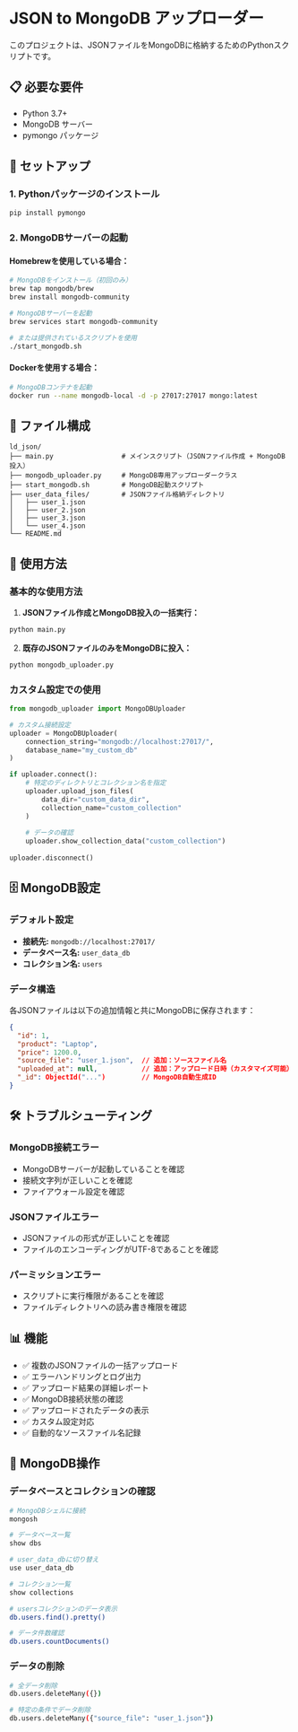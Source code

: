 # JSON to MongoDB アップローダー

このプロジェクトは、JSONファイルをMongoDBに格納するためのPythonスクリプトです。

## 📋 必要な要件

- Python 3.7+
- MongoDB サーバー
- pymongo パッケージ

## 🚀 セットアップ

### 1. Pythonパッケージのインストール
```bash
pip install pymongo
```

### 2. MongoDBサーバーの起動

#### Homebrewを使用している場合：
```bash
# MongoDBをインストール（初回のみ）
brew tap mongodb/brew
brew install mongodb-community

# MongoDBサーバーを起動
brew services start mongodb-community

# または提供されているスクリプトを使用
./start_mongodb.sh
```

#### Dockerを使用する場合：
```bash
# MongoDBコンテナを起動
docker run --name mongodb-local -d -p 27017:27017 mongo:latest
```

## 📁 ファイル構成

```
ld_json/
├── main.py                 # メインスクリプト（JSONファイル作成 + MongoDB投入）
├── mongodb_uploader.py     # MongoDB専用アップローダークラス
├── start_mongodb.sh        # MongoDB起動スクリプト
├── user_data_files/        # JSONファイル格納ディレクトリ
│   ├── user_1.json
│   ├── user_2.json
│   ├── user_3.json
│   └── user_4.json
└── README.md
```

## 🔧 使用方法

### 基本的な使用方法

1. **JSONファイル作成とMongoDB投入の一括実行：**
```bash
python main.py
```

2. **既存のJSONファイルのみをMongoDBに投入：**
```bash
python mongodb_uploader.py
```

### カスタム設定での使用

```python
from mongodb_uploader import MongoDBUploader

# カスタム接続設定
uploader = MongoDBUploader(
    connection_string="mongodb://localhost:27017/",
    database_name="my_custom_db"
)

if uploader.connect():
    # 特定のディレクトリとコレクション名を指定
    uploader.upload_json_files(
        data_dir="custom_data_dir",
        collection_name="custom_collection"
    )
    
    # データの確認
    uploader.show_collection_data("custom_collection")
    
uploader.disconnect()
```

## 🗄️ MongoDB設定

### デフォルト設定
- **接続先:** `mongodb://localhost:27017/`
- **データベース名:** `user_data_db`
- **コレクション名:** `users`

### データ構造
各JSONファイルは以下の追加情報と共にMongoDBに保存されます：

```json
{
  "id": 1,
  "product": "Laptop",
  "price": 1200.0,
  "source_file": "user_1.json",  // 追加：ソースファイル名
  "uploaded_at": null,           // 追加：アップロード日時（カスタマイズ可能）
  "_id": ObjectId("...")         // MongoDB自動生成ID
}
```

## 🛠️ トラブルシューティング

### MongoDB接続エラー
- MongoDBサーバーが起動していることを確認
- 接続文字列が正しいことを確認
- ファイアウォール設定を確認

### JSONファイルエラー
- JSONファイルの形式が正しいことを確認
- ファイルのエンコーディングがUTF-8であることを確認

### パーミッションエラー
- スクリプトに実行権限があることを確認
- ファイルディレクトリへの読み書き権限を確認

## 📊 機能

- ✅ 複数のJSONファイルの一括アップロード
- ✅ エラーハンドリングとログ出力
- ✅ アップロード結果の詳細レポート
- ✅ MongoDB接続状態の確認
- ✅ アップロードされたデータの表示
- ✅ カスタム設定対応
- ✅ 自動的なソースファイル名記録

## 🔄 MongoDB操作

### データベースとコレクションの確認
```bash
# MongoDBシェルに接続
mongosh

# データベース一覧
show dbs

# user_data_dbに切り替え
use user_data_db

# コレクション一覧
show collections

# usersコレクションのデータ表示
db.users.find().pretty()

# データ件数確認
db.users.countDocuments()
```

### データの削除
```bash
# 全データ削除
db.users.deleteMany({})

# 特定の条件でデータ削除
db.users.deleteMany({"source_file": "user_1.json"})
```